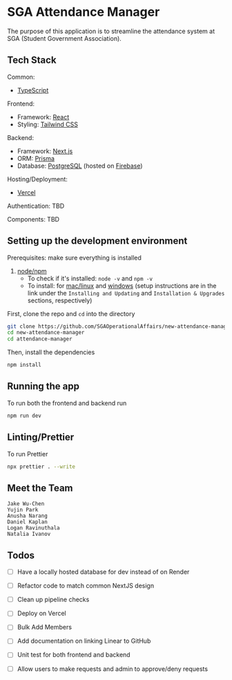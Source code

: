 # SGA Attendance Manager

The purpose of this application is to streamline the attendance system at SGA (Student Government Association).

## Tech Stack

Common:

- [TypeScript](https://www.typescriptlang.org/)

Frontend:

- Framework: [React](https://react.dev/)
- Styling: [Tailwind CSS](https://tailwindcss.com/docs/installation)

Backend:

- Framework: [Next.js](https://nextjs.org/docs)
- ORM: [Prisma](https://www.prisma.io/docs)
- Database: [PostgreSQL](https://www.postgresql.org/docs/) (hosted on [Firebase](https://firebase.google.com/docs))

Hosting/Deployment:
- [Vercel](https://vercel.com/docs)

Authentication: TBD

Components: TBD

## Setting up the development environment

Prerequisites: make sure everything is installed

1. [node/npm](https://nodejs.org/en)
   - To check if it's installed: `node -v` and `npm -v`
   - To install: for [mac/linux](https://github.com/nvm-sh/nvm) and [windows](https://github.com/coreybutler/nvm-windows) (setup instructions are in the link under the `Installing and Updating` and `Installation & Upgrades` sections, respectively)

First, clone the repo and `cd` into the directory

```bash
git clone https://github.com/SGAOperationalAffairs/new-attendance-manager.git
cd new-attendance-manager
cd attendance-manager
```

Then, install the dependencies

```bash
npm install
```

## Running the app

To run both the frontend and backend run 
```bash
npm run dev
```

## Linting/Prettier
To run Prettier
```bash
npx prettier . --write
```

## Meet the Team

```
Jake Wu-Chen
Yujin Park
Anusha Narang
Daniel Kaplan
Logan Ravinuthala
Natalia Ivanov
```

## Todos
- [ ] Have a locally hosted database for dev instead of on Render

- [ ] Refactor code to match common NextJS design

- [ ] Clean up pipeline checks

- [ ] Deploy on Vercel
- [ ] Bulk Add Members
- [ ] Add documentation on linking Linear to GitHub
- [ ] Unit test for both frontend and backend
- [ ] Allow users to make requests and admin to approve/deny requests
